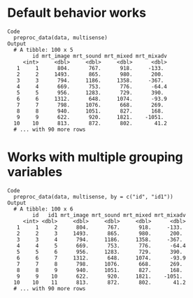 # Default behavior works

    Code
      preproc_data(data, multisense)
    Output
      # A tibble: 100 x 5
            id mrt_image mrt_sound mrt_mixed mrt_mixadv
         <int>     <dbl>     <dbl>     <dbl>      <dbl>
       1     1      804.      767.      918.     -133. 
       2     2     1493.      865.      980.      200. 
       3     3      794.     1186.     1358.     -367. 
       4     4      669.      753.      776.      -64.4
       5     5      956.     1283.      729.      390. 
       6     6     1312.      648.     1074.      -93.9
       7     7      798.     1076.      668.      269. 
       8     8      940.     1051.      827.      168. 
       9     9      622.      920.     1821.    -1051. 
      10    10      813.      872.      802.       41.2
      # ... with 90 more rows

# Works with multiple grouping variables

    Code
      preproc_data(data, multisense, by = c("id", "id1"))
    Output
      # A tibble: 100 x 6
            id   id1 mrt_image mrt_sound mrt_mixed mrt_mixadv
         <int> <dbl>     <dbl>     <dbl>     <dbl>      <dbl>
       1     1     2      804.      767.      918.     -133. 
       2     2     3     1493.      865.      980.      200. 
       3     3     4      794.     1186.     1358.     -367. 
       4     4     5      669.      753.      776.      -64.4
       5     5     6      956.     1283.      729.      390. 
       6     6     7     1312.      648.     1074.      -93.9
       7     7     8      798.     1076.      668.      269. 
       8     8     9      940.     1051.      827.      168. 
       9     9    10      622.      920.     1821.    -1051. 
      10    10    11      813.      872.      802.       41.2
      # ... with 90 more rows


